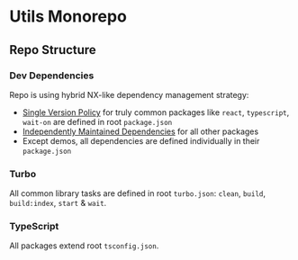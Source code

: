 # Utils Monorepo

## Repo Structure

### Dev Dependencies

Repo is using hybrid NX-like dependency management strategy:

- [Single Version Policy](https://nx.dev/concepts/decisions/dependency-management#single-version-policy) for truly common packages like `react`, `typescript`, `wait-on` are defined in root `package.json`
- [Independently Maintained Dependencies](https://nx.dev/concepts/decisions/dependency-management#independently-maintained-dependencies) for all other packages
- Except demos, all dependencies are defined individually in their `package.json`

### Turbo

All common library tasks are defined in root `turbo.json`: `clean`, `build`, `build:index`, `start` & `wait`.

### TypeScript

All packages extend root `tsconfig.json`.
